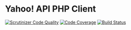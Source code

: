 # Yahoo! API PHP Client

[![Scrutinizer Code Quality](https://scrutinizer-ci.com/g/w-takumi/yahoo-shopping-jp-php/badges/quality-score.png?b=master)](https://scrutinizer-ci.com/g/w-takumi/yahoo-shopping-jp-php/?branch=master)
[![Code Coverage](https://scrutinizer-ci.com/g/w-takumi/yahoo-shopping-jp-php/badges/coverage.png?b=master)](https://scrutinizer-ci.com/g/w-takumi/yahoo-shopping-jp-php/?branch=master)
[![Build Status](https://scrutinizer-ci.com/g/w-takumi/yahoo-shopping-jp-php/badges/build.png?b=master)](https://scrutinizer-ci.com/g/w-takumi/yahoo-shopping-jp-php/build-status/master)

